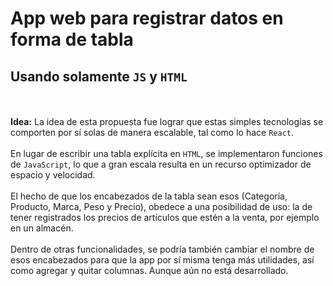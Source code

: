 <h1> App web para registrar datos en forma de tabla </h1><h2> Usando solamente <code>JS</code> y <code>HTML</code> </h2><br/><br/>
 <b>Idea:</b> La idea de esta propuesta fue lograr que estas simples tecnologías se comporten por sí solas de manera escalable, tal como lo hace <code>React</code>. <br/><br/>
 En lugar de escribir una tabla explícita en <code>HTML</code>, se implementaron funciones de <code>JavaScript</code>, 
 lo que a gran escala resulta en un recurso optimizador de espacio y velocidad. <br/><br/>
El hecho de que los encabezados de la tabla sean esos (Categoría, Producto, Marca, Peso y Precio), 
obedece a una posibilidad de uso: la de tener registrados los precios de artículos que estén a la venta, por ejemplo en un almacén. <br/><br/>
Dentro de otras funcionalidades, se podría también cambiar el nombre de esos encabezados para que la app por sí misma tenga más utilidades, así como agregar y quitar columnas. Aunque aún no está desarrollado.<br/><br/>
